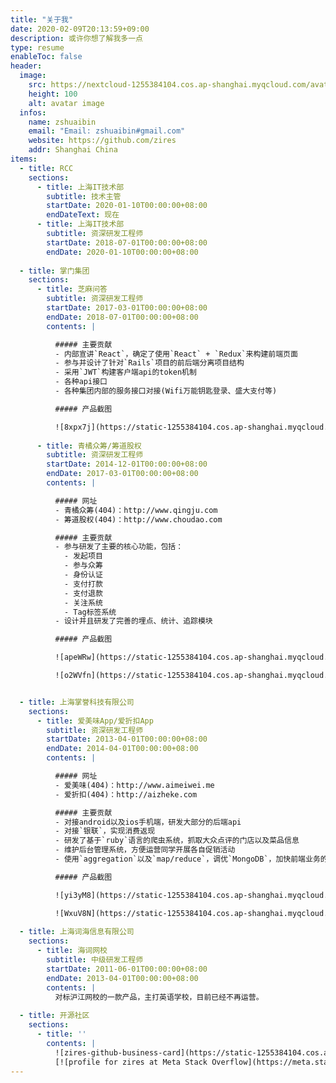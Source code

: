 ```yaml
---
title: "关于我"
date: 2020-02-09T20:13:59+09:00
description: 或许你想了解我多一点
type: resume
enableToc: false
header:
  image: 
    src: https://nextcloud-1255384104.cos.ap-shanghai.myqcloud.com/avatar.png
    height: 100
    alt: avatar image
  infos:
    name: zshuaibin
    email: "Email: zshuaibin#gmail.com"
    website: https://github.com/zires
    addr: Shanghai China
items:
  - title: RCC
    sections:
      - title: 上海IT技术部
        subtitle: 技术主管
        startDate: 2020-01-10T00:00:00+08:00
        endDateText: 现在
      - title: 上海IT技术部
        subtitle: 资深研发工程师
        startDate: 2018-07-01T00:00:00+08:00
        endDate: 2020-01-10T00:00:00+08:00
        
  - title: 掌门集团
    sections:
      - title: 芝麻问答
        subtitle: 资深研发工程师
        startDate: 2017-03-01T00:00:00+08:00
        endDate: 2018-07-01T00:00:00+08:00
        contents: | 

          ##### 主要贡献
          - 内部宣讲`React`，确定了使用`React` + `Redux`来构建前端页面
          - 参与并设计了针对`Rails`项目的前后端分离项目结构
          - 采用`JWT`构建客户端api的token机制
          - 各种api接口
          - 各种集团内部的服务接口对接(Wifi万能钥匙登录、盛大支付等)

          ##### 产品截图

          ![8xpx7j](https://static-1255384104.cos.ap-shanghai.myqcloud.com/uPic/8xpx7j.jpg)
        
      - title: 青橘众筹/筹道股权
        subtitle: 资深研发工程师
        startDate: 2014-12-01T00:00:00+08:00
        endDate: 2017-03-01T00:00:00+08:00
        contents: | 

          ##### 网址
          - 青橘众筹(404)：http://www.qingju.com
          - 筹道股权(404)：http://www.choudao.com

          ##### 主要贡献
          - 参与研发了主要的核心功能，包括：
            - 发起项目
            - 参与众筹
            - 身份认证
            - 支付打款
            - 支付退款
            - 关注系统
            - Tag标签系统
          - 设计并且研发了完善的埋点、统计、追踪模块

          ##### 产品截图

          ![apeWRw](https://static-1255384104.cos.ap-shanghai.myqcloud.com/uPic/apeWRw.png)

          ![o2WVfn](https://static-1255384104.cos.ap-shanghai.myqcloud.com/uPic/o2WVfn.png)


  - title: 上海掌誉科技有限公司
    sections:
      - title: 爱美味App/爱折扣App
        subtitle: 资深研发工程师
        startDate: 2013-04-01T00:00:00+08:00
        endDate: 2014-04-01T00:00:00+08:00
        contents: | 

          ##### 网址
          - 爱美味(404)：http://www.aimeiwei.me
          - 爱折扣(404)：http://aizheke.com

          ##### 主要贡献
          - 对接android以及ios手机端，研发大部分的后端api
          - 对接`银联`，实现消费返现
          - 研发了基于`ruby`语言的爬虫系统，抓取大众点评的门店以及菜品信息
          - 维护后台管理系统，方便运营同学开展各自促销活动
          - 使用`aggregation`以及`map/reduce`，调优`MongoDB`，加快前端业务的响应速度

          ##### 产品截图

          ![yi3yM8](https://static-1255384104.cos.ap-shanghai.myqcloud.com/uPic/yi3yM8.png)

          ![WxuV8N](https://static-1255384104.cos.ap-shanghai.myqcloud.com/uPic/WxuV8N.png)
  
  - title: 上海词海信息有限公司
    sections:
      - title: 海词网校
        subtitle: 中级研发工程师
        startDate: 2011-06-01T00:00:00+08:00
        endDate: 2013-04-01T00:00:00+08:00
        contents: | 
          对标沪江网校的一款产品，主打英语学校，目前已经不再运营。
        
  - title: 开源社区
    sections:
      - title: ''
        contents: |
          ![zires-github-business-card](https://static-1255384104.cos.ap-shanghai.myqcloud.com/uPic/zires-github-business-card.png)
          [![profile for zires at Meta Stack Overflow](https://meta.stackoverflow.com/users/flair/658181.png)](https://meta.stackoverflow.com/users/658181/zires)
---
```


